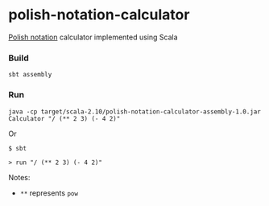 # polish-notation-calculator
[Polish notation](http://en.wikipedia.org/wiki/Polish_notation) calculator implemented using Scala

### Build

```
sbt assembly
```

### Run

```
java -cp target/scala-2.10/polish-notation-calculator-assembly-1.0.jar Calculator "/ (** 2 3) (- 4 2)"
```
Or

```
$ sbt

> run "/ (** 2 3) (- 4 2)"
```

Notes: 

* `**` represents `pow`


